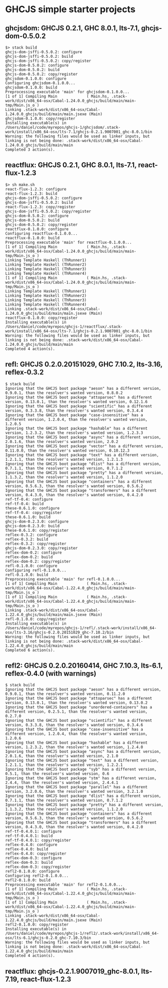 # GHCJS simple starter projects

## ghcjsdom: GHCJS 0.2.1, GHC 8.0.1, lts-7.1, ghcjs-dom-0.5.0.2

	$> stack build
	ghcjs-dom-jsffi-0.5.0.2: configure
	ghcjs-dom-jsffi-0.5.0.2: build
	ghcjs-dom-jsffi-0.5.0.2: copy/register
	ghcjs-dom-0.5.0.2: configure
	ghcjs-dom-0.5.0.2: build
	ghcjs-dom-0.5.0.2: copy/register
	ghcjsdom-0.1.0.0: configure
	Configuring ghcjsdom-0.1.0.0...
	ghcjsdom-0.1.0.0: build
	Preprocessing executable 'main' for ghcjsdom-0.1.0.0...
	[1 of 1] Compiling Main             ( Main.hs, .stack-work/dist/x86_64-osx/Cabal-1.24.0.0_ghcjs/build/main/main-tmp/Main.js_o )
	Linking .stack-work/dist/x86_64-osx/Cabal-1.24.0.0_ghcjs/build/main/main.jsexe (Main)
	ghcjsdom-0.1.0.0: copy/register
	Installing executable(s) in
	/Users/daniel/code/myrepos/ghcjs-1/ghcjsdom/.stack-work/install/x86_64-osx/lts-7.1/ghcjs-0.2.1.9007001_ghc-8.0.1/bin
	Warning: the following files would be used as linker inputs, but linking is not being done: .stack-work/dist/x86_64-osx/Cabal-1.24.0.0_ghcjs/build/main/main
	Completed 3 action(s).

## reactflux: GHCJS 0.2.1, GHC 8.0.1, lts-7.1, react-flux-1.2.3

	$> sh make.sh 
	react-flux-1.2.3: configure
	react-flux-1.2.3: build
	ghcjs-dom-jsffi-0.5.0.2: configure
	ghcjs-dom-jsffi-0.5.0.2: build
	react-flux-1.2.3: copy/register
	ghcjs-dom-jsffi-0.5.0.2: copy/register
	ghcjs-dom-0.5.0.2: configure
	ghcjs-dom-0.5.0.2: build
	ghcjs-dom-0.5.0.2: copy/register
	reactflux-0.1.0.0: configure
	Configuring reactflux-0.1.0.0...
	reactflux-0.1.0.0: build
	Preprocessing executable 'main' for reactflux-0.1.0.0...
	[1 of 1] Compiling Main             ( Main.hs, .stack-work/dist/x86_64-osx/Cabal-1.24.0.0_ghcjs/build/main/main-tmp/Main.js_o )
	Linking Template Haskell (ThRunner1)
	Linking Template Haskell (ThRunner2)
	Linking Template Haskell (ThRunner3)
	Linking Template Haskell (ThRunner4)
	[1 of 1] Compiling Main             ( Main.hs, .stack-work/dist/x86_64-osx/Cabal-1.24.0.0_ghcjs/build/main/main-tmp/Main.js_o )
	Linking Template Haskell (ThRunner1)
	Linking Template Haskell (ThRunner2)
	Linking Template Haskell (ThRunner3)
	Linking Template Haskell (ThRunner4)
	Linking .stack-work/dist/x86_64-osx/Cabal-1.24.0.0_ghcjs/build/main/main.jsexe (Main)
	reactflux-0.1.0.0: copy/register
	Installing executable(s) in
	/Users/daniel/code/myrepos/ghcjs-1/reactflux/.stack-work/install/x86_64-osx/lts-7.1/ghcjs-0.2.1.9007001_ghc-8.0.1/bin
	Warning: the following files would be used as linker inputs, but linking is not being done: .stack-work/dist/x86_64-osx/Cabal-1.24.0.0_ghcjs/build/main/main
	Completed 4 action(s).

## refl: GHCJS 0.2.0.20151029, GHC 7.10.2, lts-3.16, reflex-0.3.2

	$ stack build
	Ignoring that the GHCJS boot package "aeson" has a different version, 0.9.0.1, than the resolver's wanted version, 0.8.0.2
	Ignoring that the GHCJS boot package "attoparsec" has a different version, 0.13.0.1, than the resolver's wanted version, 0.12.1.6
	Ignoring that the GHCJS boot package "scientific" has a different version, 0.3.3.8, than the resolver's wanted version, 0.3.4.4
	Ignoring that the GHCJS boot package "case-insensitive" has a different version, 1.2.0.4, than the resolver's wanted version, 1.2.0.5
	Ignoring that the GHCJS boot package "hashable" has a different version, 1.2.3.2, than the resolver's wanted version, 1.2.3.3
	Ignoring that the GHCJS boot package "async" has a different version, 2.0.1.6, than the resolver's wanted version, 2.0.2
	Ignoring that the GHCJS boot package "vector" has a different version, 0.11.0.0, than the resolver's wanted version, 0.10.12.3
	Ignoring that the GHCJS boot package "text" has a different version, 1.2.1.1, than the resolver's wanted version, 1.2.1.3
	Ignoring that the GHCJS boot package "dlist" has a different version, 0.7.1.1, than the resolver's wanted version, 0.7.1.2
	Ignoring that the GHCJS boot package "pretty" has a different version, 1.1.3.2, than the resolver's wanted version, 1.1.2.0
	Ignoring that the GHCJS boot package "containers" has a different version, 0.5.6.3, than the resolver's wanted version, 0.5.6.2
	Ignoring that the GHCJS boot package "transformers" has a different version, 0.4.3.0, than the resolver's wanted version, 0.4.2.0
	ref-tf-0.4: configure
	ref-tf-0.4: build
	these-0.6.1.0: configure
	ref-tf-0.4: copy/register
	these-0.6.1.0: build
	ghcjs-dom-0.2.3.0: configure
	ghcjs-dom-0.2.3.0: build
	these-0.6.1.0: copy/register
	reflex-0.3.2: configure
	reflex-0.3.2: build
	reflex-0.3.2: copy/register
	ghcjs-dom-0.2.3.0: copy/register
	reflex-dom-0.2: configure
	reflex-dom-0.2: build
	reflex-dom-0.2: copy/register
	refl-0.1.0.0: configure
	Configuring refl-0.1.0.0...
	refl-0.1.0.0: build
	Preprocessing executable 'main' for refl-0.1.0.0...
	[1 of 1] Compiling Main             ( Main.hs, .stack-work/dist/x86_64-osx/Cabal-1.22.4.0_ghcjs/build/main/main-tmp/Main.js_o )
	[1 of 1] Compiling Main             ( Main.hs, .stack-work/dist/x86_64-osx/Cabal-1.22.4.0_ghcjs/build/main/main-tmp/Main.js_o )
	Linking .stack-work/dist/x86_64-osx/Cabal-1.22.4.0_ghcjs/build/main/main.jsexe (Main)
	refl-0.1.0.0: copy/register
	Installing executable(s) in
	/Users/daniel/code/myrepos/ghcjs-1/refl/.stack-work/install/x86_64-osx/lts-3.16/ghcjs-0.2.0.20151029_ghc-7.10.2/bin
	Warning: the following files would be used as linker inputs, but linking is not being done: .stack-work/dist/x86_64-osx/Cabal-1.22.4.0_ghcjs/build/main/main
	Completed 6 action(s).

## refl2: GHCJS 0.2.0.20160414, GHC 7.10.3, lts-6.1, reflex-0.4.0 (with warnings)

	$ stack build
	Ignoring that the GHCJS boot package "aeson" has a different version, 0.9.0.1, than the resolver's wanted version, 0.11.2.0
	Ignoring that the GHCJS boot package "attoparsec" has a different version, 0.13.0.1, than the resolver's wanted version, 0.13.0.2
	Ignoring that the GHCJS boot package "unordered-containers" has a different version, 0.2.5.1, than the resolver's wanted version, 0.2.7.0
	Ignoring that the GHCJS boot package "scientific" has a different version, 0.3.3.8, than the resolver's wanted version, 0.3.4.6
	Ignoring that the GHCJS boot package "case-insensitive" has a different version, 1.2.0.4, than the resolver's wanted version, 1.2.0.6
	Ignoring that the GHCJS boot package "hashable" has a different version, 1.2.3.2, than the resolver's wanted version, 1.2.4.0
	Ignoring that the GHCJS boot package "async" has a different version, 2.0.1.6, than the resolver's wanted version, 2.1.0
	Ignoring that the GHCJS boot package "text" has a different version, 1.2.1.1, than the resolver's wanted version, 1.2.2.1
	Ignoring that the GHCJS boot package "syb" has a different version, 0.5.1, than the resolver's wanted version, 0.6
	Ignoring that the GHCJS boot package "stm" has a different version, 2.4.4, than the resolver's wanted version, 2.4.4.1
	Ignoring that the GHCJS boot package "parallel" has a different version, 3.2.0.6, than the resolver's wanted version, 3.2.1.0
	Ignoring that the GHCJS boot package "dlist" has a different version, 0.7.1.1, than the resolver's wanted version, 0.7.1.2
	Ignoring that the GHCJS boot package "pretty" has a different version, 1.1.3.2, than the resolver's wanted version, 1.1.2.0
	Ignoring that the GHCJS boot package "containers" has a different version, 0.5.6.3, than the resolver's wanted version, 0.5.6.2
	Ignoring that the GHCJS boot package "transformers" has a different version, 0.4.3.0, than the resolver's wanted version, 0.4.2.0
	ref-tf-0.4.0.1: configure
	ref-tf-0.4.0.1: build
	ref-tf-0.4.0.1: copy/register
	reflex-0.4.0: configure
	reflex-0.4.0: build
	reflex-0.4.0: copy/register
	reflex-dom-0.3: configure
	reflex-dom-0.3: build
	reflex-dom-0.3: copy/register
	refl2-0.1.0.0: configure
	Configuring refl2-0.1.0.0...
	refl2-0.1.0.0: build
	Preprocessing executable 'main' for refl2-0.1.0.0...
	[1 of 1] Compiling Main             ( Main.hs, .stack-work/dist/x86_64-osx/Cabal-1.22.4.0_ghcjs/build/main/main-tmp/Main.js_o )
	[1 of 1] Compiling Main             ( Main.hs, .stack-work/dist/x86_64-osx/Cabal-1.22.4.0_ghcjs/build/main/main-tmp/Main.js_o )
	Linking .stack-work/dist/x86_64-osx/Cabal-1.22.4.0_ghcjs/build/main/main.jsexe (Main)
	refl2-0.1.0.0: copy/register
	Installing executable(s) in
	/Users/daniel/code/myrepos/ghcjs-1/refl2/.stack-work/install/x86_64-osx/lts-6.1/ghcjs-0.2.0_ghc-7.10.3/bin
	Warning: the following files would be used as linker inputs, but linking is not being done: .stack-work/dist/x86_64-osx/Cabal-1.22.4.0_ghcjs/build/main/main
	Completed 4 action(s).


## reactflux: ghcjs-0.2.1.9007019_ghc-8.0.1, lts-7.19, react-flux-1.2.3


